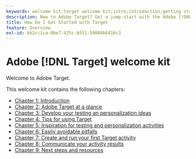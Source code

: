 ```yaml
---
keywords: welcome kit;target welcome kit;intro;introduction;getting started
description: New to Adobe Target? Get a jump-start with the Adobe [!DNL Target] Welcome Kit.
title: How Do I Get Started with Target
feature: Overview
exl-id: bb2cc1ca-8be7-425c-b551-59084b6416c3
---
```

# Adobe [!DNL Target] welcome kit

Welcome to Adobe Target.

This welcome kit contains the following chapters:

* [Chapter 1: Introduction](/help/c-intro/target-welcome-kit-1.md)
* [Chapter 2: Adobe Target at a glance](/help/c-intro/target-welcome-kit-2.md)
* [Chapter 3: Develop your testing an personalization ideas](/help/c-intro/target-welcome-kit-3.md)
* [Chapter 4: Tips for using Target](/help/c-intro/target-welcome-kit-4.md)
* [Chapter 5: Inspiration for testing and personalization activities](/help/c-intro/target-welcome-kit-5.md)
* [Chapter 6: Easily avoidable pitfalls](/help/c-intro/target-welcome-kit-6.md)
* [Chapter 7: Create and run your first Target activity](/help/c-intro/target-welcome-kit-7.md)
* [Chapter 8: Communicate your activity results](/help/c-intro/target-welcome-kit-8.md)
* [Chapter 9: Next steps and resources](/help/c-intro/target-welcome-kit-9.md)
